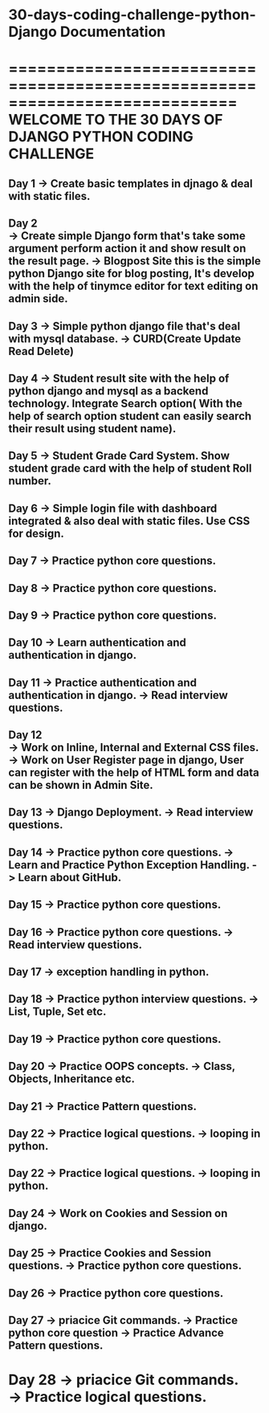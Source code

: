 # 30-days-coding-challenge-python-Django Documentation
============================================================================
      WELCOME TO THE 30 DAYS OF DJANGO PYTHON CODING CHALLENGE
============================================================================
Day 1
  -> Create basic templates in djnago & deal with static files.
----------------------------------------------------------------------------
Day 2   
  -> Create simple Django form that's take some argument perform action it
     and show result on the result page.
  -> Blogpost Site
     this is the simple python Django site for blog posting, It's develop
     with the help of tinymce editor for text editing on admin side.
----------------------------------------------------------------------------
Day 3
  -> Simple python django file that's deal with mysql database.
  -> CURD(Create Update Read Delete)
----------------------------------------------------------------------------
Day 4
   -> Student result site with the help of python django and mysql as a
      backend technology. Integrate Search option( With the help of search
      option student can easily search their result using student name).
----------------------------------------------------------------------------
Day 5
    -> Student Grade Card System. Show student grade card with the help of 
       student Roll number.
----------------------------------------------------------------------------
Day 6
    -> Simple login file with dashboard integrated & also deal with static
       files. Use CSS for design.
----------------------------------------------------------------------------
Day 7
    -> Practice python core questions.
----------------------------------------------------------------------------
Day 8
    -> Practice python core questions.
----------------------------------------------------------------------------
Day 9
    -> Practice python core questions.
----------------------------------------------------------------------------
Day 10
    -> Learn authentication and authentication in django.
----------------------------------------------------------------------------
Day 11
    -> Practice authentication and authentication in django.
    -> Read interview questions.
----------------------------------------------------------------------------
Day 12    
    -> Work on Inline, Internal and External CSS files.
    -> Work on User Register page in django, User can register with the help
       of HTML form and data can be shown in Admin Site.
----------------------------------------------------------------------------
Day 13
    -> Django Deployment.
    -> Read interview questions.
----------------------------------------------------------------------------
Day 14
    -> Practice python core questions.
    -> Learn and Practice Python Exception Handling.
    -> Learn about GitHub.
----------------------------------------------------------------------------
Day 15
    -> Practice python core questions.    
----------------------------------------------------------------------------
Day 16
    -> Practice python core questions.
    -> Read interview questions.    
----------------------------------------------------------------------------
Day 17
    -> exception handling in python. 
----------------------------------------------------------------------------
Day 18
    -> Practice python interview questions.
    -> List, Tuple, Set etc.
----------------------------------------------------------------------------
Day 19
    -> Practice python core questions.    
----------------------------------------------------------------------------
Day 20
    -> Practice OOPS concepts.
    -> Class, Objects, Inheritance etc.
----------------------------------------------------------------------------
Day 21
    -> Practice Pattern questions.  
----------------------------------------------------------------------------
Day 22
    -> Practice logical questions.
    -> looping in python.
----------------------------------------------------------------------------
Day 22
    -> Practice logical questions.
    -> looping in python.    
----------------------------------------------------------------------------
Day 24
    -> Work on Cookies and Session on django.
----------------------------------------------------------------------------
Day 25
    -> Practice Cookies and Session questions.
    -> Practice python core questions.
----------------------------------------------------------------------------
Day 26
    -> Practice python core questions.     
----------------------------------------------------------------------------
Day 27
    -> priacice Git commands.
    -> Practice python core question
    -> Practice Advance Pattern questions.
----------------------------------------------------------------------------
Day 28
    -> priacice Git commands.    
    -> Practice logical questions.
============================================================================
